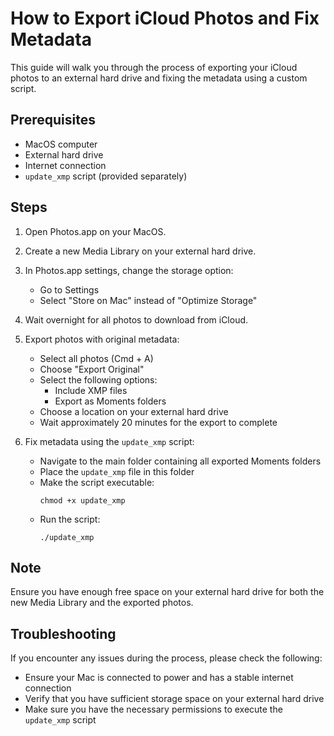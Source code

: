 # How to Export iCloud Photos and Fix Metadata

This guide will walk you through the process of exporting your iCloud photos to an external hard drive and fixing the metadata using a custom script.

## Prerequisites

- MacOS computer
- External hard drive
- Internet connection
- `update_xmp` script (provided separately)

## Steps

1. Open Photos.app on your MacOS.

2. Create a new Media Library on your external hard drive.

3. In Photos.app settings, change the storage option:
   - Go to Settings
   - Select "Store on Mac" instead of "Optimize Storage"

4. Wait overnight for all photos to download from iCloud.

5. Export photos with original metadata:
   - Select all photos (Cmd + A)
   - Choose "Export Original"
   - Select the following options:
     - Include XMP files
     - Export as Moments folders
   - Choose a location on your external hard drive
   - Wait approximately 20 minutes for the export to complete

6. Fix metadata using the `update_xmp` script:
   - Navigate to the main folder containing all exported Moments folders
   - Place the `update_xmp` file in this folder
   - Make the script executable:
     ```
     chmod +x update_xmp
     ```
   - Run the script:
     ```
     ./update_xmp
     ```

## Note

Ensure you have enough free space on your external hard drive for both the new Media Library and the exported photos.

## Troubleshooting

If you encounter any issues during the process, please check the following:
- Ensure your Mac is connected to power and has a stable internet connection
- Verify that you have sufficient storage space on your external hard drive
- Make sure you have the necessary permissions to execute the `update_xmp` script

